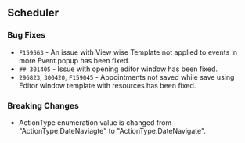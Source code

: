 ##  Scheduler

###    Bug Fixes

- `F159563` - An issue with View wise Template not applied to events in more Event popup has been fixed.
- `## 301405` - Issue with opening editor window has been fixed.
- `296823`, `300420`, `F159045` - Appointments not saved while save using Editor window template with resources has been fixed.

###    Breaking Changes

- ActionType enumeration value is changed from "ActionType.DateNaviagte" to "ActionType.DateNavigate".

